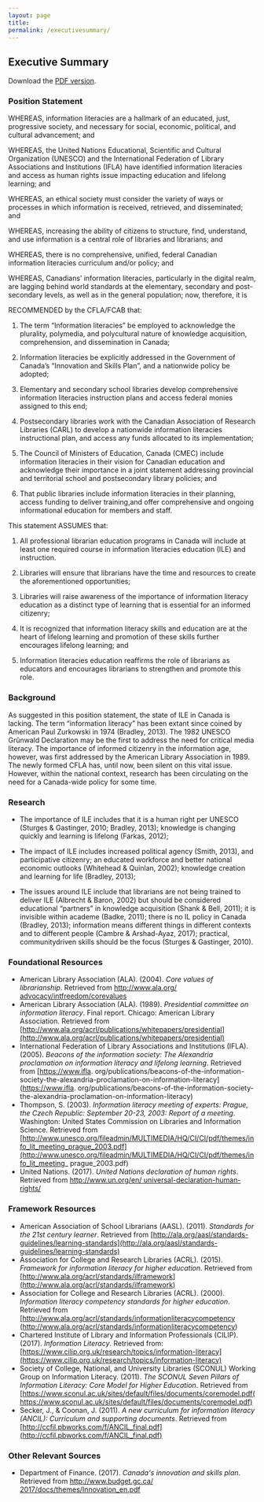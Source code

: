 ```yaml
---
layout: page
title: 
permalink: /executivesummary/
---
```


## Executive Summary

Download the [PDF version]().

### Position Statement

WHEREAS, information literacies are a hallmark of an educated, just, progressive society, and necessary for social, economic, political, and cultural advancement; and

WHEREAS, the United Nations Educational, Scientific and Cultural Organization (UNESCO) and the International Federation of Library Associations and Institutions (IFLA) have identified information literacies and access as human rights issue impacting education and lifelong learning; and

WHEREAS, an ethical society must consider the variety of ways or processes in which information is received, retrieved, and disseminated; and

WHEREAS, increasing the ability of citizens to structure, find, understand, and use information is a central role of libraries and librarians; and

WHEREAS, there is no comprehensive, unified, federal Canadian information literacies curriculum and/or policy; and

WHEREAS, Canadians’ information literacies, particularly in the digital realm, are lagging behind world standards at the elementary, secondary and post-secondary levels, as well as in the general population; now, therefore, it is

RECOMMENDED by the CFLA/FCAB that:

1. The term “Information literacies” be employed to acknowledge the plurality, polymedia, and polycultural nature of knowledge acquisition, comprehension, and dissemination in Canada;

2. Information literacies be explicitly addressed in the Government of Canada’s “Innovation and Skills Plan”, and a nationwide policy be adopted;

3. Elementary and secondary school libraries develop comprehensive information literacies instruction plans and access federal monies assigned to this end;

4. Postsecondary libraries work with the Canadian Association of Research Libraries (CARL) to develop a nationwide information literacies instructional plan, and access any funds allocated to its implementation;

5. The Council of Ministers of Education, Canada (CMEC) include information literacies in their vision for Canadian education and acknowledge their importance in a joint statement addressing provincial and territorial school and postsecondary library policies; and

6. That public libraries include information literacies in their planning, access funding to deliver training,and offer comprehensive and ongoing informational education for members and staff.

This statement ASSUMES that:

1. All professional librarian education programs in Canada will include at least one required course in information
literacies education (ILE) and instruction.

2. Libraries will ensure that librarians have the time and resources to create the aforementioned opportunities;

3. Libraries will raise awareness of the importance of information literacy education as a distinct type of
learning that is essential for an informed citizenry;

4. It is recognized that information literacy skills and education are at the heart of lifelong learning and promotion
of these skills further encourages lifelong learning; and

5. Information literacies education reaffirms the role of librarians as educators and encourages librarians to
strengthen and promote this role.

### Background

As suggested in this position statement, the state of ILE in Canada is lacking. The term “information
literacy” has been extant since coined by American Paul Zurkowski in 1974 (Bradley, 2013). The 1982 UNESCO
Grûnwald Declaration may be the first to address the need for critical media literacy. The importance of informed
citizenry in the information age, however, was first addressed by the American Library Association in
1989. The newly formed CFLA has, until now, been silent on this vital issue. However, within the national context,
research has been circulating on the need for a Canada-wide policy for some time.

### Research

* The importance of ILE includes that it is a human right per UNESCO (Sturges & Gastinger, 2010; Bradley,
2013); knowledge is changing quickly and learning is lifelong (Farkas, 2012);

* The impact of ILE includes increased political agency (Smith, 2013), and participative citizenry; an educated
workforce and better national economic outlooks (Whitehead & Quinlan, 2002); knowledge creation and
learning for life (Bradley, 2013);

* The issues around ILE include that librarians are not being trained to deliver ILE (Albrecht & Baron, 2002)
but should be considered educational “partners” in knowledge acquisition (Shank & Bell, 2011); it is invisible
within academe (Badke, 2011); there is no IL policy in Canada (Bradley, 2013); information means different
things in different contexts and to different people (Cambre & Arshad-Ayaz, 2017); practical, communitydriven
skills should be the focus (Sturges & Gastinger, 2010).

### Foundational Resources

* American Library Association (ALA). (2004). *Core values of librarianship*. Retrieved from [http://www.ala.org/
advocacy/intfreedom/corevalues](http://www.ala.org/advocacy/intfreedom/corevalues)
* American Library Association (ALA). (1989). *Presidential committee on information literacy*. Final report. Chicago:
American Library Association. Retrieved from [http://www.ala.org/acrl/publications/whitepapers/presidential](http://www.ala.org/acrl/publications/whitepapers/presidential)
* International Federation of Library Associations and Institutions (IFLA). (2005). *Beacons of the information
society: The Alexandria proclamation on information literacy and lifelong learning*. Retrieved from [https://www.ifla.
org/publications/beacons-of-the-information-society-the-alexandria-proclamation-on-information-literacy](https://www.ifla.
org/publications/beacons-of-the-information-society-the-alexandria-proclamation-on-information-literacy)
* Thompson, S. (2003). *Information literacy meeting of experts: Prague, the Czech Republic: September 20-23, 2003:
Report of a meeting*. Washington: United States Commission on Libraries and Information Science. Retrieved
from [http://www.unesco.org/fileadmin/MULTIMEDIA/HQ/CI/CI/pdf/themes/info_lit_meeting_prague_2003.pdf](http://www.unesco.org/fileadmin/MULTIMEDIA/HQ/CI/CI/pdf/themes/info_lit_meeting_
prague_2003.pdf)
* United Nations. (2017). *United Nations declaration of human rights*. Retrieved from [http://www.un.org/en/
universal-declaration-human-rights/](http://www.un.org/en/universal-declaration-human-rights/)

### Framework Resources

* American Association of School Librarians (AASL). (2011). *Standards for the 21st century learner*. Retrieved
from [http://ala.org/aasl/standards-guidelines/learning-standards](http://ala.org/aasl/standards-guidelines/learning-standards)
* Association for College and Research Libraries (ACRL). (2015). *Framework for information literacy for higher
education*. Retrieved from [http://www.ala.org/acrl/standards/ilframework](http://www.ala.org/acrl/standards/ilframework)
* Association for College and Research Libraries (ACRL). (2000). *Information literacy competency standards for
higher education*. Retrieved from [http://www.ala.org/acrl/standards/informationliteracycompetency (http://www.ala.org/acrl/standards/informationliteracycompetency)
* Chartered Institute of Library and Information Professionals (CILIP). (2017). *Information Literacy*. Retrieved
from: [https://www.cilip.org.uk/research/topics/information-literacy](https://www.cilip.org.uk/research/topics/information-literacy)
* Society of College, National, and University Libraries (SCONUL) Working Group on Information Literacy.
(2011). *The SCONUL Seven Pillars of Information Literacy: Core Model for Higher Education*. Retrieved from [https://www.sconul.ac.uk/sites/default/files/documents/coremodel.pdf(https://www.sconul.ac.uk/sites/default/files/documents/coremodel.pdf)
* Secker, J., & Coonan, J. (2011). *A new curriculum for information literacy (ANCIL): Curriculum and supporting
documents*. Retrieved from [http://ccfil.pbworks.com/f/ANCIL_final.pdf](http://ccfil.pbworks.com/f/ANCIL_final.pdf)

### Other Relevant Sources

* Department of Finance. (2017). *Canada's innovation and skills plan*. Retrieved from [http://www.budget.gc.ca/
2017/docs/themes/Innovation_en.pdf](http://www.budget.gc.ca/2017/docs/themes/Innovation_en.pdf)










